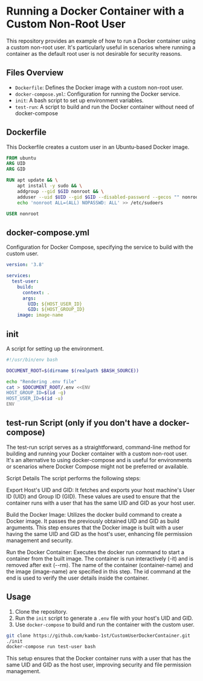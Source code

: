 # Running a Docker Container with a Custom Non-Root User

This repository provides an example of how to run a Docker container using a custom non-root user. It's particularly useful in scenarios where running a container as the default root user is not desirable for security reasons.

## Files Overview

- `Dockerfile`: Defines the Docker image with a custom non-root user.
- `docker-compose.yml`: Configuration for running the Docker service.
- `init`: A bash script to set up environment variables.
- `test-run`: A script to build and run the Docker container without need of docker-compose

## Dockerfile

This Dockerfile creates a custom user in an Ubuntu-based Docker image.

```Dockerfile
FROM ubuntu
ARG UID
ARG GID

RUN apt update && \
    apt install -y sudo && \
    addgroup --gid $GID nonroot && \
    adduser --uid $UID --gid $GID --disabled-password --gecos "" nonroot && \
    echo 'nonroot ALL=(ALL) NOPASSWD: ALL' >> /etc/sudoers

USER nonroot
```

## docker-compose.yml

Configuration for Docker Compose, specifying the service to build with the custom user.

```yaml
version: '3.8'

services:
  test-user:
    build:
      context: .
      args:
        UID: ${HOST_USER_ID}
        GID: ${HOST_GROUP_ID}
    image: image-name
```

## init

A script for setting up the environment.

```bash
#!/usr/bin/env bash

DOCUMENT_ROOT=$(dirname $(realpath $BASH_SOURCE))

echo "Rendering .env file"
cat > $DOCUMENT_ROOT/.env <<ENV
HOST_GROUP_ID=$(id -g)
HOST_USER_ID=$(id -u)
ENV
```

## test-run Script (only if you don't have a docker-compose)
The test-run script serves as a straightforward, command-line method for building and running your Docker container with a custom non-root user. It's an alternative to using docker-compose and is useful for environments or scenarios where Docker Compose might not be preferred or available.

Script Details
The script performs the following steps:

Export Host's UID and GID:
It fetches and exports your host machine's User ID (UID) and Group ID (GID). These values are used to ensure that the container runs with a user that has the same UID and GID as your host user.

Build the Docker Image:
Utilizes the docker build command to create a Docker image. It passes the previously obtained UID and GID as build arguments. This step ensures that the Docker image is built with a user having the same UID and GID as the host's user, enhancing file permission management and security.

Run the Docker Container:
Executes the docker run command to start a container from the built image. The container is run interactively (-it) and is removed after exit (--rm). The name of the container (container-name) and the image (image-name) are specified in this step. The id command at the end is used to verify the user details inside the container.

## Usage

1. Clone the repository.
2. Run the `init` script to generate a `.env` file with your host's UID and GID.
3. Use `docker-compose` to build and run the container with the custom user.

```bash
git clone https://github.com/kambo-1st/CustomUserDockerContainer.git
./init
docker-compose run test-user bash
```

This setup ensures that the Docker container runs with a user that has the same UID and GID as the host user, improving security and file permission management.
